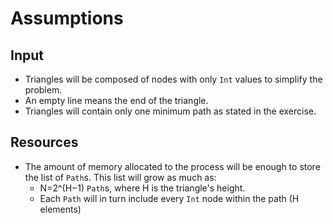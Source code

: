 # Assumptions

## Input 

- Triangles will be composed of nodes with only `Int` values to simplify the problem.
- An empty line means the end of the triangle.
- Triangles will contain only one minimum path as stated in the exercise.

## Resources

- The amount of memory allocated to the process will be enough to store the list of `Path`s. 
This list will grow as much as: 
  - N=2^(H−1) `Path`s, where H is the triangle's height.
  - Each `Path` will in turn include every `Int` node within the path (H elements)




